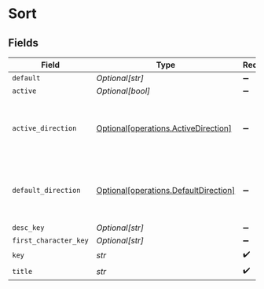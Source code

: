 # Sort


## Fields

| Field                                                                                | Type                                                                                 | Required                                                                             | Description                                                                          | Example                                                                              |
| ------------------------------------------------------------------------------------ | ------------------------------------------------------------------------------------ | ------------------------------------------------------------------------------------ | ------------------------------------------------------------------------------------ | ------------------------------------------------------------------------------------ |
| `default`                                                                            | *Optional[str]*                                                                      | :heavy_minus_sign:                                                                   | N/A                                                                                  | asc                                                                                  |
| `active`                                                                             | *Optional[bool]*                                                                     | :heavy_minus_sign:                                                                   | N/A                                                                                  | false                                                                                |
| `active_direction`                                                                   | [Optional[operations.ActiveDirection]](../../models/operations/activedirection.md)   | :heavy_minus_sign:                                                                   | The direction of the sort. Can be either `asc` or `desc`.<br/>                       | asc                                                                                  |
| `default_direction`                                                                  | [Optional[operations.DefaultDirection]](../../models/operations/defaultdirection.md) | :heavy_minus_sign:                                                                   | The direction of the sort. Can be either `asc` or `desc`.<br/>                       | asc                                                                                  |
| `desc_key`                                                                           | *Optional[str]*                                                                      | :heavy_minus_sign:                                                                   | N/A                                                                                  | titleSort:desc                                                                       |
| `first_character_key`                                                                | *Optional[str]*                                                                      | :heavy_minus_sign:                                                                   | N/A                                                                                  | /library/sections/2/firstCharacter                                                   |
| `key`                                                                                | *str*                                                                                | :heavy_check_mark:                                                                   | N/A                                                                                  | titleSort                                                                            |
| `title`                                                                              | *str*                                                                                | :heavy_check_mark:                                                                   | N/A                                                                                  | Title                                                                                |